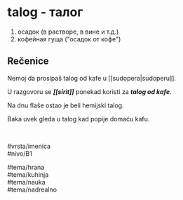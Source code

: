# talog - талог

1. осадок (в растворе, в вине и т.д.)
2. кофейная гуща ("осадок от кофе")

## Rečenice

Nemoj da prosipaš talog od kafe u [[sudopera|sudoperu]].

U razgovoru se ***[[sirit]]*** ponekad koristi za ***talog od kafe***.

Na dnu flaše ostao je beli hemijski talog.

Baka uvek gleda u talog kad popije domaću kafu.

<br>

#vrsta/imenica  
#nivo/B1  

#tema/hrana  
#tema/kuhinja  
#tema/nauka  
#tema/nadrealno  
